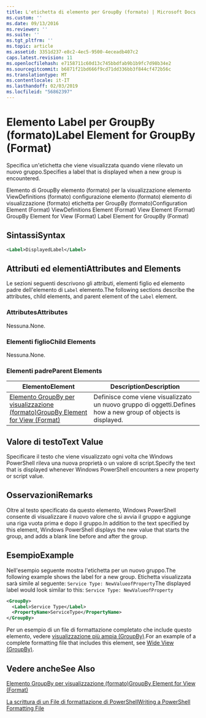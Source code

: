 ```yaml
---
title: L'etichetta di elemento per GroupBy (formato) | Microsoft Docs
ms.custom: ''
ms.date: 09/13/2016
ms.reviewer: ''
ms.suite: ''
ms.tgt_pltfrm: ''
ms.topic: article
ms.assetid: 3351d237-e8c2-4ec5-9500-4eceadb407c2
caps.latest.revision: 11
ms.openlocfilehash: e7158711c60d13c745bbdfab9b1b9fc7d98b34e2
ms.sourcegitcommit: b6871f21bd666f9cd71dd336bb3f844cf472b56c
ms.translationtype: MT
ms.contentlocale: it-IT
ms.lasthandoff: 02/03/2019
ms.locfileid: "56862397"
---
```

# <a name="label-element-for-groupby-format"></a><span data-ttu-id="e90ce-102">Elemento Label per GroupBy (formato)</span><span class="sxs-lookup"><span data-stu-id="e90ce-102">Label Element for GroupBy (Format)</span></span>

<span data-ttu-id="e90ce-103">Specifica un'etichetta che viene visualizzata quando viene rilevato un nuovo gruppo.</span><span class="sxs-lookup"><span data-stu-id="e90ce-103">Specifies a label that is displayed when a new group is encountered.</span></span>

<span data-ttu-id="e90ce-104">Elemento di GroupBy elemento (formato) per la visualizzazione elemento ViewDefinitions (formato) configurazione elemento (formato) elemento di visualizzazione (formato) etichetta per GroupBy (formato)</span><span class="sxs-lookup"><span data-stu-id="e90ce-104">Configuration Element (Format) ViewDefinitions Element (Format) View Element (Format) GroupBy Element for View (Format) Label Element for GroupBy (Format)</span></span>

## <a name="syntax"></a><span data-ttu-id="e90ce-105">Sintassi</span><span class="sxs-lookup"><span data-stu-id="e90ce-105">Syntax</span></span>

```xml
<Label>DisplayedLabel</Label>
```

## <a name="attributes-and-elements"></a><span data-ttu-id="e90ce-106">Attributi ed elementi</span><span class="sxs-lookup"><span data-stu-id="e90ce-106">Attributes and Elements</span></span>

<span data-ttu-id="e90ce-107">Le sezioni seguenti descrivono gli attributi, elementi figlio ed elemento padre dell'elemento di `Label` elemento.</span><span class="sxs-lookup"><span data-stu-id="e90ce-107">The following sections describe the attributes, child elements, and parent element of the `Label` element.</span></span>

### <a name="attributes"></a><span data-ttu-id="e90ce-108">Attributes</span><span class="sxs-lookup"><span data-stu-id="e90ce-108">Attributes</span></span>

<span data-ttu-id="e90ce-109">Nessuna.</span><span class="sxs-lookup"><span data-stu-id="e90ce-109">None.</span></span>

### <a name="child-elements"></a><span data-ttu-id="e90ce-110">Elementi figlio</span><span class="sxs-lookup"><span data-stu-id="e90ce-110">Child Elements</span></span>

<span data-ttu-id="e90ce-111">Nessuna.</span><span class="sxs-lookup"><span data-stu-id="e90ce-111">None.</span></span>

### <a name="parent-elements"></a><span data-ttu-id="e90ce-112">Elementi padre</span><span class="sxs-lookup"><span data-stu-id="e90ce-112">Parent Elements</span></span>

|<span data-ttu-id="e90ce-113">Elemento</span><span class="sxs-lookup"><span data-stu-id="e90ce-113">Element</span></span>|<span data-ttu-id="e90ce-114">Description</span><span class="sxs-lookup"><span data-stu-id="e90ce-114">Description</span></span>|
|-------------|-----------------|
|[<span data-ttu-id="e90ce-115">Elemento GroupBy per visualizzazione (formato)</span><span class="sxs-lookup"><span data-stu-id="e90ce-115">GroupBy Element for View (Format)</span></span>](./groupby-element-for-view-format.md)|<span data-ttu-id="e90ce-116">Definisce come viene visualizzato un nuovo gruppo di oggetti.</span><span class="sxs-lookup"><span data-stu-id="e90ce-116">Defines how a new group of objects is displayed.</span></span>|

## <a name="text-value"></a><span data-ttu-id="e90ce-117">Valore di testo</span><span class="sxs-lookup"><span data-stu-id="e90ce-117">Text Value</span></span>

<span data-ttu-id="e90ce-118">Specificare il testo che viene visualizzato ogni volta che Windows PowerShell rileva una nuova proprietà o un valore di script.</span><span class="sxs-lookup"><span data-stu-id="e90ce-118">Specify the text that is displayed whenever Windows PowerShell encounters a new property or script value.</span></span>

## <a name="remarks"></a><span data-ttu-id="e90ce-119">Osservazioni</span><span class="sxs-lookup"><span data-stu-id="e90ce-119">Remarks</span></span>

<span data-ttu-id="e90ce-120">Oltre al testo specificato da questo elemento, Windows PowerShell consente di visualizzare il nuovo valore che si avvia il gruppo e aggiunge una riga vuota prima e dopo il gruppo.</span><span class="sxs-lookup"><span data-stu-id="e90ce-120">In addition to the text specified by this element, Windows PowerShell displays the new value that starts the group, and adds a blank line before and after the group.</span></span>

## <a name="example"></a><span data-ttu-id="e90ce-121">Esempio</span><span class="sxs-lookup"><span data-stu-id="e90ce-121">Example</span></span>

<span data-ttu-id="e90ce-122">Nell'esempio seguente mostra l'etichetta per un nuovo gruppo.</span><span class="sxs-lookup"><span data-stu-id="e90ce-122">The following example shows the label for a new group.</span></span> <span data-ttu-id="e90ce-123">Etichetta visualizzata sarà simile al seguente: `Service Type: NewValueofProperty`</span><span class="sxs-lookup"><span data-stu-id="e90ce-123">The displayed label would look similar to this: `Service Type: NewValueofProperty`</span></span>

```xml
<GroupBy>
  <Label>Service Type</Label>
  <PropertyName>ServiceType</PropertyName>
</GroupBy>

```

<span data-ttu-id="e90ce-124">Per un esempio di un file di formattazione completato che include questo elemento, vedere [visualizzazione più ampia (GroupBy)](./wide-view-groupby.md).</span><span class="sxs-lookup"><span data-stu-id="e90ce-124">For an example of a complete formatting file that includes this element, see [Wide View (GroupBy)](./wide-view-groupby.md).</span></span>

## <a name="see-also"></a><span data-ttu-id="e90ce-125">Vedere anche</span><span class="sxs-lookup"><span data-stu-id="e90ce-125">See Also</span></span>

[<span data-ttu-id="e90ce-126">Elemento GroupBy per visualizzazione (formato)</span><span class="sxs-lookup"><span data-stu-id="e90ce-126">GroupBy Element for View (Format)</span></span>](./groupby-element-for-view-format.md)

[<span data-ttu-id="e90ce-127">La scrittura di un File di formattazione di PowerShell</span><span class="sxs-lookup"><span data-stu-id="e90ce-127">Writing a PowerShell Formatting File</span></span>](./writing-a-powershell-formatting-file.md)
